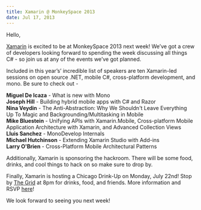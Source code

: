 ```yaml
---
title: Xamarin @ MonkeySpace 2013
date: Jul 17, 2013
---
```


Hello, 

[Xamarin](http://xamarin.com) is excited to be at MonkeySpace 2013 next week! We’ve got a crew of developers looking forward to spending the week discussing all things C# - so join us at any of the events we’ve got planned.

Included in this year’s’ incredible list of speakers are ten Xamarin-led sessions on open source .NET, mobile C#, cross-platform development, and mono.  Be sure to check out -

**Miguel De Icaza** - What is new with Mono  
**Joseph Hill** - Building hybrid mobile apps with C# and Razor  
**Nina Veydin** - The Anti-Abstraction: Why We Shouldn't Leave Everything Up To Magic and Backgrounding/Multitasking in Mobile  
**Mike Bluestein** - Unifying APIs with Xamarin.Mobile, Cross-platform Mobile Application Architecture with Xamarin, and Advanced Collection Views  
**Lluis Sanchez** - MonoDevelop Internals  
**Michael Hutchinson** - Extending Xamarin Studio with Add-ins  
**Larry O'Brien** - Cross-Platform Mobile Architectural Patterns

Additionally, Xamarin is sponsoring the hackroom.  There will be some food, drinks, and cool things to hack on so make sure to drop by.

Finally, Xamarin is hosting a Chicago Drink-Up on Monday, July 22nd!  Stop by [The Grid](http://thegridchicago.com/) at 8pm for drinks, food, and friends.  More information and RSVP [here](http://resources.xamarin.com/chicago_drinkup.html)!

We look forward to seeing you next week!